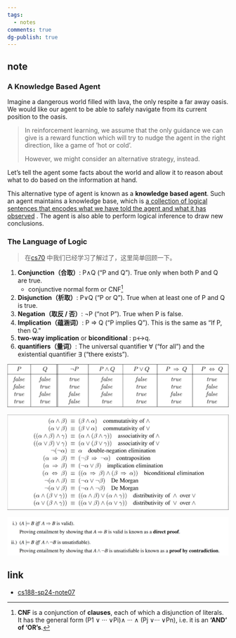 ```yaml
---
tags:
  - notes
comments: true
dg-publish: true
---
```


## note
### A Knowledge Based Agent

Imagine a dangerous world filled with lava, the only respite a far away oasis. We would like our agent to be able to safely navigate from its current position to the oasis.

> In reinforcement learning, we assume that the only guidance we can give is a reward function which will try to nudge the agent in the right direction, like a game of ’hot or cold’. 
> 
> However, we might consider an alternative strategy, instead.

Let’s tell the agent some facts about the world and allow it to reason about what to do based on the information at hand.

This alternative type of agent is known as a **knowledge based agent**. Such an agent maintains a knowledge base, which is <u>a collection of logical sentences that encodes what we have told the agent and what it has observed</u> . The agent is also able to perform logical inference to draw new conclusions.

### The Language of Logic

> 在[cs70](https://darstib.github.io/blog/note/cs70/01-Propositional_Logic/) 中我们已经学习了解过了，这里简单回顾一下。

1. **Conjunction（合取）**: P∧Q (“P and Q”). True only when both P and Q are true.	
	- conjunctive normal form or CNF[^1]
2. **Disjunction（析取）**: P∨Q (“P or Q”). True when at least one of P and Q is true.
3. **Negation（取反 / 否）**: ¬P (“not P”). True when P is false.
4. **Implication（蕴涵词）**: P ⇒ Q (“P implies Q”). This is the same as “If P, then Q.”
5. **two-way implication** or **biconditional** : p↔q.
6. **quantifiers（量词）**: The universal quantifier ∀ (“for all”) and the existential quantifier ∃ (“there exists”).

[^1]: **CNF** is a conjunction of **clauses**, each of which a disjunction of literals. It has the general form (P1 ∨ ··· ∨Pi)∧ ··· ∧ (Pj ∨··· ∨Pn), i.e. it is an **‘AND’ of ‘OR’s**.

![|650](attachments/07-Propositional_Logic_and_Planning.png)

![](attachments/07-Propositional_Logic_and_Planning-1.png)

![](attachments/07-Propositional_Logic_and_Planning-2.png)
## link

- [cs188-sp24-note07](https://inst.eecs.berkeley.edu/~cs188/sp24/assets/notes/cs188-sp24-note07.pdf)